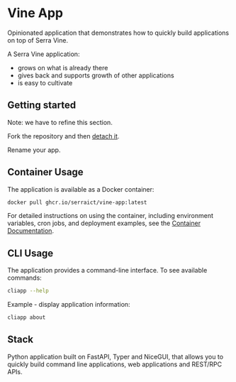 # Vine App

Opinionated application that demonstrates how to quickly build applications on top of Serra Vine.

A Serra Vine application:

- grows on what is already there
- gives back and supports growth of other applications
- is easy to cultivate

## Getting started

Note: we have to refine this section.

Fork the repository and then [detach it](https://docs.github.com/en/pull-requests/collaborating-with-pull-requests/working-with-forks/detaching-a-fork).

Rename your app.

## Container Usage

The application is available as a Docker container:

```bash
docker pull ghcr.io/serraict/vine-app:latest
```

For detailed instructions on using the container, including environment variables, cron jobs, and deployment examples, see the [Container Documentation](docs/container.md).

## CLI Usage

The application provides a command-line interface. To see available commands:

```bash
cliapp --help
```

Example - display application information:

```bash
cliapp about
```

## Stack

Python application built on FastAPI, Typer and NiceGUI,
that allows you to quickly build command line applications, web applications and REST/RPC APIs.
